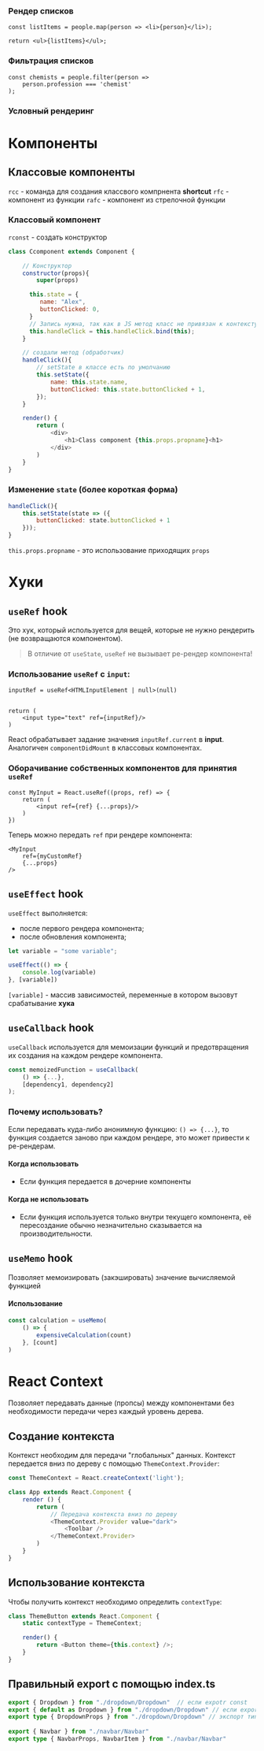 
### Рендер списков

```tsx
const listItems = people.map(person => <li>{person}</li>);

return <ul>{listItems}</ul>;
```

### Фильтрация списков

```tsx
const chemists = people.filter(person =>
    person.profession === 'chemist'
);
```

### Условный рендеринг



# Компоненты

## Классовые компоненты

`rcc` - команда для создания классвого компрнента **shortcut**
`rfc` - компонент из функции
`rafc` - компонент из стрелочной функции

### Классовый компонент

`rconst` - создать конструктор

```js
class Ccomponent extends Component {

    // Конструктор
    constructor(props){
        super(props)

      this.state = {
         name: "Alex",
         buttonClicked: 0,
      }
      // Запись нужна, так как в JS метод класс не привязан к контексту (без этого, как минимум, не будет работать setState)
      this.handleClick = this.handleClick.bind(this);
    }

    // создали метод (обработчик)
    handleClick(){
        // setState в классе есть по умолчанию 
        this.setState({
            name: this.state.name,
            buttonClicked: this.state.buttonClicked + 1,
        });
    }

    render() {
        return (
            <div>
                <h1>Class component {this.props.propname}<h1>
            </div>
        )
    }
} 
```

### Изменение `state` (более короткая форма)
```js
handleClick(){
    this.setState(state => ({
        buttonClicked: state.buttonClicked + 1
    }));
}
```

`this.props.propname` - это использование приходящих `props`



# Хуки

## `useRef` hook

Это хук, который используется для вещей, которые не нужно рендерить (не возвращаются компонентом). 

> В отличие от `useState`, `useRef` не вызывает ре-рендер компонента!

### Использование `useRef` с `input`:

```tsx
inputRef = useRef<HTMLInputElement | null>(null)


return (
    <input type="text" ref={inputRef}/>
)
```

React обрабатывает задание значения `inputRef.current` в **input**. Аналогичен `componentDidMount` в классовых компонентах.

### Оборачивание собственных компонентов для принятия `useRef`

```tsx
const MyInput = React.useRef((props, ref) => {
	return (
		<input ref={ref} {...props}/>
	) 
})
```


Теперь можно передать `ref` при рендере компонента:

```tsx
<MyInput
	ref={myCustomRef}
	{...props}
/>
```

## `useEffect` hook

`useEffect` выполняется:
- после первого рендера компонента;  
- после обновления компонента;

```js
let variable = "some variable"; 

useEffect(() => {
	console.log(variable)
}, [variable])
```

`[variable]`  - массив зависимостей, переменные в котором вызовут срабатывание **хука** 


## `useCallback` hook

`useCallback` используется для мемоизации функций и предотвращения их создания на каждом рендере компонента.

```js
const memoizedFunction = useCallback(
	() => {...},
	[dependency1, dependency2]
);
```

### Почему использовать?

Если передавать куда-либо анонимную функцию: `() => {...}`, то функция создается заново при каждом рендере, это может привести к ре-рендерам.

#### Когда использовать
- Если функция передается в дочерние компоненты

#### Когда не использовать
- Если функция используется только внутри текущего компонента, её пересоздание обычно незначительно сказывается на производительности.


## `useMemo` hook

Позволяет мемоизировать (закэшировать) значение вычисляемой функцией 

#### Использование
```js
const calculation = useMemo(
	() => {
		expensiveCalculation(count)
	}, [count]
)
```



# React Context
Позволяет передавать данные (пропсы) между компонентами без необходимости передачи через каждый уровень дерева. 

## Создание контекста

Контекст необходим для передачи "глобальных" данных. Контекст передается вниз по дереву с помощью `ThemeContext.Provider`:

```js
const ThemeContext = React.createContext('light');

class App extends React.Component {
	render () {
		return (
			// Передача контекста вниз по дереву
			<ThemeContext.Provider value="dark">
				<Toolbar />
			</ThemeContext.Provider>
		)
	}
}
```

## Использование контекста

Чтобы получить контекст необходимо определить `contextType`:

```js
class ThemeButton extends React.Component {
	static contextType = ThemeContext;

	render() {
		return <Button theme={this.context} />;
	}
}
```


## Правильный export с помощью index.ts

```ts
export { Dropdown } from "./dropdown/Dropdown"  // если expotr const
export { default as Dropdown } from "./dropdown/Dropdown" // если export default
export type { DropdownProps } from "./dropdown/Dropdown" // экспорт типа 
  
export { Navbar } from "./navbar/Navbar"  
export type { NavbarProps, NavbarItem } from "./navbar/Navbar"
```

